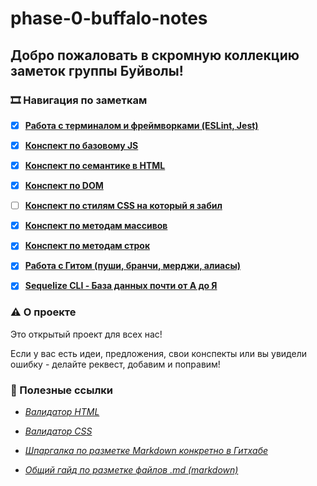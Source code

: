 # phase-0-buffalo-notes

## Добро пожаловать в скромную коллекцию заметок группы Буйволы!

### 🎞 Навигация по заметкам

- [x] [**Работа с терминалом и фреймворками (ESLint, Jest)**](notes/terminal.md)
- [x] [**Конспект по базовому JS**](notes/js-base.md)
- [x] [**Конспект по семантике в HTML**](notes/html-semantics.md)
- [x] [**Конспект по DOM**](notes/dom.md)
- [ ] [**Конспект по стилям CSS на который я забил**](notes/css-styles.md)
- [x] [**Конспект по методам массивов**](/notes/array-methods.md)
- [x] [**Конспект по методам строк**](/notes/string-methods.md)
- [x] [**Работа с Гитом (пуши, бранчи, мерджи, алиасы)**](/notes/git.md)

- [x] [**Sequelize CLI - База данных почти от А до Я**](notes/sequelize-cli.md)

### ⚠️ О проекте

Это открытый проект для всех нас!

Eсли у вас есть идеи, предложения, свои конспекты или вы увидели ошибку - делайте реквест, добавим и поправим!

### 📌 Полезные ссылки

- [*Валидатор HTML*](https://validator.w3.org/#validate_by_input)
- [*Валидатор CSS*](https://jigsaw.w3.org/css-validator/#validate_by_input)

- [*Шпаргалка по разметке Markdown конкретно в Гитхабе*](https://gist.github.com/fomvasss/8dd8cd7f88c67a4e3727f9d39224a84c)
- [*Общий гайд по разметке файлов .md (markdown)*](https://wiki.miem.hse.ru/docs/miem-digital/wiki/markdown)
